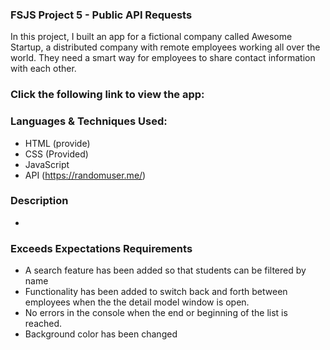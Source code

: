 ### FSJS Project 5 - Public API Requests
In this project, I built an app for a fictional company called Awesome Startup, a distributed company with remote employees working all over the world. They need a smart way for employees to share contact information with each other.

### Click the following link to view the app:


### Languages & Techniques Used: 
- HTML (provide)
- CSS (Provided)
- JavaScript
- API (https://randomuser.me/)

### Description
- 

### Exceeds Expectations Requirements
- A search feature has been added so that students can be filtered by name
- Functionality has been added to switch back and forth between employees when the the detail model window is open.
- No errors in the console when the end or beginning of the list is reached.
- Background color has been changed
